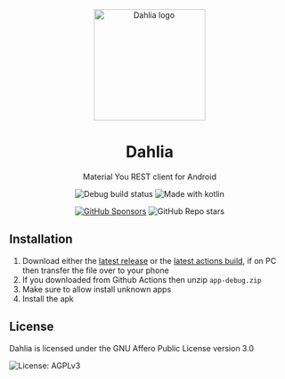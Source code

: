 <div align="center">
  <img src="https://github.com/dahlia-app/Dahlia/assets/44992537/d6266170-5ae1-4e69-83d3-55ab76c14fed" alt="Dahlia logo" height="200px"/>

  # Dahlia
  Material You REST client for Android
  
  ![Debug build status](https://img.shields.io/github/actions/workflow/status/dahlia-app/Dahlia/build-debug.yml?style=for-the-badge&logo=github)
  ![Made with kotlin](https://img.shields.io/github/languages/top/dahlia-app/Dahlia?style=for-the-badge&logo=Kotlin&logoColor=white&label=%20)

  [![GitHub Sponsors](https://img.shields.io/github/sponsors/wingio?style=for-the-badge&logo=github%20sponsors&logoColor=white&labelColor=%23cc99cc&color=%23eebbee)](https://github.com/sponsors/wingio)
  ![GitHub Repo stars](https://img.shields.io/github/stars/dahlia-app/Dahlia?style=for-the-badge&logo=github)
  
</div>

Installation
---
 1. Download either the [latest release](https://github.com/dahlia-app/Dahlia/releases/latest) or the [latest actions build](https://nightly.link/dahlia-app/Dahlia/workflows/build-debug/main/app-debug.zip), if on PC then transfer the file over to your phone
 2. If you downloaded from Github Actions then unzip `app-debug.zip`
 3. Make sure to allow install unknown apps
 4. Install the apk

## License
Dahlia is licensed under the GNU Affero Public License version 3.0

![License: AGPLv3](https://img.shields.io/github/license/dahlia-app/Dahlia?style=for-the-badge&color=blue)
